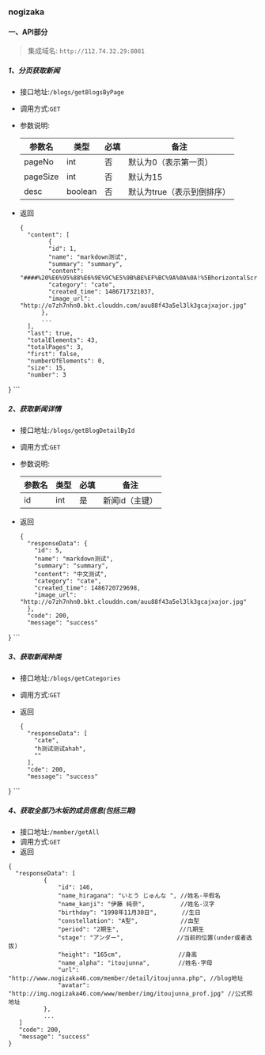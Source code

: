 
### nogizaka

#### 一、API部分

> 集成域名: `http://112.74.32.29:8081`

##### 1、分页获取新闻

- 接口地址:`/blogs/getBlogsByPage`
- 调用方式:`GET`
- 参数说明:

  参数名 | 类型 | 必填 | 备注
  --------- | -------------| --------- | -------------
  pageNo | int | 否 | 默认为0（表示第一页）
  pageSize | int | 否 | 默认为15
  desc | boolean | 否 | 默认为true（表示到倒排序）

- 返回

	```
	{
	  "content": [
	        {
            "id": 1,
            "name": "markdown测试",
            "summary": "summary",
            "content": "####%20%E6%95%88%E6%9E%9C%E5%9B%BE%EF%BC%9A%0A%0A!%5BhorizontalScrollView%5D(http://o7zh7nhn0.bkt.clouddn.com/horizontalScrollMoreLayout.gif)",
            "category": "cate",
            "created_time": 1486717321037,
            "image_url": "http://o7zh7nhn0.bkt.clouddn.com/auu88f43a5el3lk3gcajxajor.jpg"
          },
          ...
	  ],
	  "last": true,
	  "totalElements": 43,
	  "totalPages": 3,
	  "first": false,
	  "numberOfElements": 0,
	  "size": 15,
	  "number": 3
}
	```

##### 2、获取新闻详情

- 接口地址:`/blogs/getBlogDetailById`
- 调用方式:`GET`
- 参数说明:

  参数名 | 类型 | 必填 | 备注
  --------- | -------------| --------- | -------------
  id | int | 是 | 新闻id（主键）

- 返回

	```
	{
	  "responseData": {
	    "id": 5,
	    "name": "markdown测试",
	    "summary": "summary",
	    "content": "中文测试",
	    "category": "cate",
	    "created_time": 1486720729698,
	    "image_url": "http://o7zh7nhn0.bkt.clouddn.com/auu88f43a5el3lk3gcajxajor.jpg"
	  },
	  "code": 200,
	  "message": "success"
}
	```


##### 3、获取新闻种类

- 接口地址:`/blogs/getCategories`
- 调用方式:`GET`
- 返回

	```
	{
	  "responseData": [
	    "cate",
	    "h测试测试ahah",
	    ""
	  ],
	  "cde": 200,
	  "message": "success"
}
	```

##### 4、获取全部乃木坂的成员信息(包括三期)

- 接口地址:`/member/getAll`
- 调用方式:`GET`
- 返回

```
{
  "responseData": [
          {
              "id": 146,
              "name_hiragana": "いとう じゅんな ", //姓名-平假名
              "name_kanji": "伊藤 純奈",          //姓名-汉字
              "birthday": "1998年11月30日",       //生日
              "constellation": "A型",            //血型
              "period": "2期生",                 //几期生
              "stage": "アンダー",               //当前的位置(under或者选拔)
              "height": "165cm",                //身高
              "name_alpha": "itoujunna",        //姓名-字母
              "url": "http://www.nogizaka46.com/member/detail/itoujunna.php", //blog地址
              "avatar": "http://img.nogizaka46.com/www/member/img/itoujunna_prof.jpg" //公式照地址
          },
          ...
   ]
   "code": 200,
   "message": "success"
}
```













